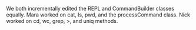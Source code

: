 We both incrementally edited the REPL and CommandBuilder classes equally.
Mara worked on cat, ls, pwd, and the processCommand class. 
Nick worked on cd, wc, grep, >, and uniq methods.
